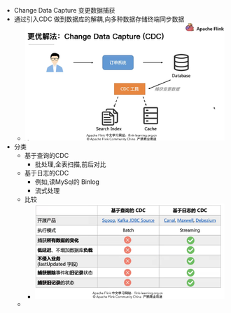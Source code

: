 - Change Data Capture 变更数据捕获
- 通过引入CDC 做到数据库的解耦,向多种数据存储终端同步数据
	- ![image.png](../assets/image_1651198610972_0.png)
- 分类
	- 基于查询的CDC
		- 批处理,全表扫描,前后对比
	- 基于日志的CDC
		- 例如,读MySql的 Binlog
		- 流式处理
	- 比较
		- ![image.png](../assets/image_1651198944408_0.png)
	-